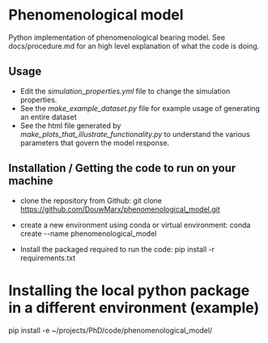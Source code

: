# Phenomenological model

Python implementation of phenomenological bearing model. 
See docs/procedure.md for an high level explanation of what the code is doing.

## Usage
- Edit the *simulation_properties.yml* file to change the simulation properties. 
- See the *make_example_dataset.py* file for example usage of generating an entire dataset
- See the html file generated by *make_plots_that_illustrate_functionality.py* to understand the various parameters that govern the model response.

## Installation / Getting the code to run on your machine
- clone the repository from Github:
  git clone https://github.com/DouwMarx/phenomenological_model.git

- create a new environment using conda or virtual environment:
   conda create --name phenomenological_model 

- Install the packaged required to run the code:
  pip install -r requirements.txt

# Installing the local python package in a different environment (example)
  pip install -e ~/projects/PhD/code/phenomenological_model/